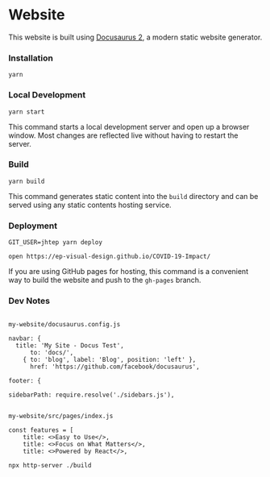 # Website

This website is built using [Docusaurus 2](https://v2.docusaurus.io/), a modern static website generator.

### Installation

```
yarn
```

### Local Development

```
yarn start
```

This command starts a local development server and open up a browser window. Most changes are reflected live without having to restart the server.

### Build

```
yarn build
```

This command generates static content into the `build` directory and can be served using any static contents hosting service.

### Deployment

```
GIT_USER=jhtep yarn deploy

open https://ep-visual-design.github.io/COVID-19-Impact/

```

If you are using GitHub pages for hosting, this command is a convenient way to build the website and push to the `gh-pages` branch.

### Dev Notes

```

my-website/docusaurus.config.js

navbar: {
  title: 'My Site - Docus Test',
      to: 'docs/',
    { to: 'blog', label: 'Blog', position: 'left' },
      href: 'https://github.com/facebook/docusaurus',

footer: {

sidebarPath: require.resolve('./sidebars.js'),


my-website/src/pages/index.js

const features = [
    title: <>Easy to Use</>,
    title: <>Focus on What Matters</>,
    title: <>Powered by React</>,

npx http-server ./build

```
